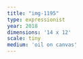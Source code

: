 ```yaml
---
title: "img-1195"
type: expressionist
year: 2018
dimensions: '14 x 12'
scale: tiny
medium: 'oil on canvas'
---
```

